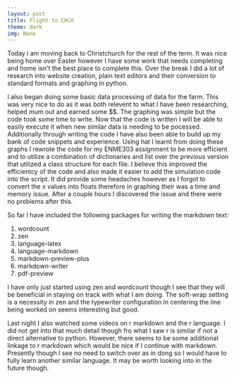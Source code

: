 ```yaml
---
layout: post
title: Flight to CHCH
theme: dark
img: None
---
```

Today i am moving back to Christchurch for the rest of the term. It was nice being home over Easter however I have some work that needs completing and home isn't the best place to complete this. Over the break I did a lot of research into website creation, plain text editors and their conversion to standard formats and graphing in python.

I also began doing some basic data processing of data for the farm. This was very nice to do as it was both relevent to what I have been researching, helped mum out and earned some $$. The graphing was simple but the code took some time to write. Now that the code is written I will be able to easily execute it when new similar data is needing to be pocessed. Additionally through writing the code I have also been able to build up my bank of code snippets and experience. Using hat I learnt from doing these graphs I rewrote the code for my ENME303 assignment to be more efficient and to utilize a combination of dictionaries and list over the previous version that utilized a class structure for each file. I believe this improved the efficientcy of the code and also made it easier to add the simulation code into the script. It did provide some headaches however as I forgot to convert the x values into floats therefore in graphing their was a time and memory issue. After a couple hours I discovered the issue and there were no problems after this.

So far I have included the following packages for writing the markdown text:

1. wordcount
2. zen
3. language-latex
4. language-markdown
5. markdown-preview-plus
6. markdown-writer
7. pdf-preview

I have only just started using zen and wordcount though I see that they will be beneficial in staying on track with what I am doing. The soft-wrap setting is a necessity in zen and the typewriter configuration in centering the line being worked on seems interesting but good.

Last night I also watched some videos on r markdown and the r language. I did not get into that much detail though fro what I saw r is similar if not a direct alternative to python. However, there seems to be some additional linkage to r markdown which would be nice if I continue with markdown. Presently though I see no need to switch over as in dong so I would have to fully learn another similar language. It may be worth looking into in the future though.
